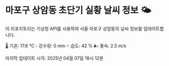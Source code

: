 
# 마포구 상암동 초단기 실황 날씨 정보 🌤️

이 리포지토리는 기상청 API를 사용하여 서울 마포구 상암동의 날씨 정보를 업데이트합니다. 

🌡️ 기온: 17.6 ℃
💧 강수량: 0 mm
💦 습도: 42 %
🌬️ 풍속: 2.5 m/s

마지막 업데이트 시각: 2025년 04월 07일 18시 12분    
